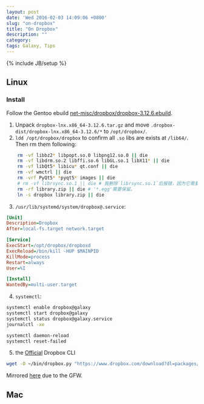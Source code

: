 ```yaml
---
layout: post
date: 'Wed 2016-02-03 14:09:06 +0800'
slug: "on-dropbox"
title: "On Dropbox"
description: ""
category: 
tags: Galaxy, Tips
---
```

{% include JB/setup %}

## Linux

### Install

Follow the Gentoo ebuild [net-misc/dropbox/dropbox-3.12.6.ebuild](https://gitweb.gentoo.org/repo/gentoo.git/tree/net-misc/dropbox/dropbox-3.12.6.ebuild).

1. Unpack `dropbox-lnx.x86_64-3.12.6.tar.gz` and move `.dropbox-dist/dropbox-lnx.x86_64-3.12.6/*` to `/opt/dropbox/`.
2. `ldd /opt/dropbox/dropbox` to confirm all `.so` libs are exists at `/lib64/`. Then rm them following:  
````bash
	rm -vf libbz2* libpopt.so.0 libpng12.so.0 || die
	rm -vf libdrm.so.2 libffi.so.6 libGL.so.1 libX11* || die
	rm -vf libQt5* libicu* qt.conf || die
	rm -vf wmctrl || die
	rm -vrf PyQt5* *pyqt5* images || die
	# rm -vf librsync.so.1 || die # 我删除`librsync.so.1`后报错，因为它需要"net-libs/librsync-1"。
	rm -rf library.zip || die # '*.egg'需要保留。
	ln -s dropbox library.zip || die
````
3. `/usr/lib/systemd/system/dropbox@.service`:  
````ini
[Unit]
Description=Dropbox
After=local-fs.target network.target

[Service]
ExecStart=/opt/dropbox/dropboxd
ExecReload=/bin/kill -HUP $MAINPID
KillMode=process
Restart=always
User=%I

[Install]
WantedBy=multi-user.target
````
4. `systemctl`:
````bash
systemctl enable dropbox@galaxy
systemctl start dropbox@galaxy
systemctl status dropbox@galaxy.service
journalctl -xe

systemctl daemon-reload
systemctl reset-failed
````
5. the [Official](http://www.dropboxwiki.com/tips-and-tricks/using-the-official-dropbox-command-line-interface-cli) Dropbox CLI
````bash
wget -O ~/bin/dropbox.py "https://www.dropbox.com/download?dl=packages/dropbox.py"
````
Mirrored [here](/assets/wp-uploads/2016/dropbox.py) due to the GFW.


## Mac